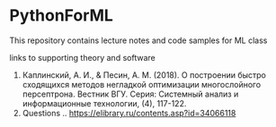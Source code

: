 # PythonForML
This repository contains lecture notes and code samples for ML class

links to supporting theory and software
1. Каплинский, А. И., & Песин, А. М. (2018). О построении быстро сходящихся методов негладкой оптимизации многослойного персептрона. Вестник ВГУ. Серия: Системный анализ и информационные технологии, (4), 117-122.
2. Questions ..
   https://elibrary.ru/contents.asp?id=34066118
